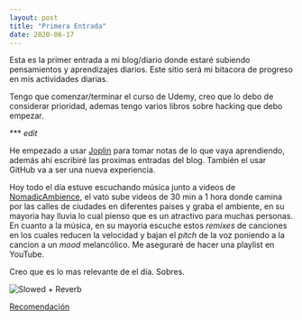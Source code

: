 ```yaml
---
layout: post
title: "Primera Entrada"
date: 2020-06-17
---
```

Esta es la primer entrada a mi blog/diario donde estaré subiendo pensamientos y aprendizajes diarios. Este sitio será mi bitacora de progreso en mis actividades diarias.

Tengo que comenzar/terminar el curso de Udemy, creo que lo debo de considerar prioridad, ademas tengo varios libros sobre hacking que debo empezar.

*** _edit_

He empezado a usar [Joplin](https://joplinapp.org/) para tomar notas de lo que vaya aprendiendo, además ahí escribiré las proximas entradas del blog. También el usar GitHub va a ser una nueva experiencia.

Hoy todo el día estuve escuchando música junto a videos de [NomadicAmbience](https://www.youtube.com/channel/UCqRTj-Nu_8to3jIBlXptOtA), el vato sube videos de 30 min a 1 hora donde camina por las calles de ciudades en diferentes paises y graba el ambiente, en su mayoria hay lluvia lo cual pienso que es un atractivo para muchas personas. En cuanto a la música, en su mayoria escuche estos _remixes_ de canciones en los cuales reducen la velocidad y bajan el _pitch_ de la voz poniendo a la cancion a un _mood_ melancólico. Me aseguraré de hacer una playlist en YouTube.

Creo que es lo mas relevante de el día. Sobres.

![Slowed + Reverb](https://i.pinimg.com/originals/0d/5a/85/0d5a85ee0f13f0a73dc7d43fd6de8ef2.gif "Slowed + Reverb")

[Recomendación](https://youtu.be/LuIdwcrtkYo)

